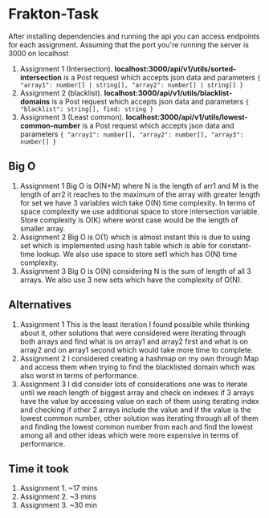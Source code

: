# Frakton-Task
After installing dependencies and running the api you can access endpoints for each assignment.
Assuming that the port you're running the server is 3000 on localhost
 1. Assignment 1 (Intersection). **localhost:3000/api/v1/utils/sorted-intersection** is a Post request which accepts json data and parameters `{ "array1": number[] | string[], "array2": number[] | string[] }`
 2. Assignment 2 (blacklist). **localhost:3000/api/v1/utils/blacklist-domains** is a Post request which accepts json data and parameters `{ "blacklist": string[], find: string }`
 3. Assignment 3 (Least common).  **localhost:3000/api/v1/utils/lowest-common-number** is a Post request which accepts json data and parameters `{ "array1": number[], "array2": number[], "array3": number[] }`

## Big O
 1. Assignment 1 Big O is O(N+M) where N is the length of arr1 and M is the length of arr2 it reaches to the maximum of the array with greater length for set we have 3 variables wich take O(N) time complexity. In terms of space complexity we use additional space to store intersection variable. Store complexity is O(K) where worst case would be the length of smaller array.
 2. Assignment 2 Big O is O(1) which is almost instant this is due to using set which is implemented using hash table which is able for constant-time lookup. We also use space to store set1 which has O(N) time complexity.
 3. Assignment 3 Big O is O(N) considering N is the sum of length of all 3 arrays. We also use 3 new sets which have the complexity of O(N).

 ## Alternatives
 1. Assignment 1 This is the least iteration I found possible while thinking about it, other solutions that were considered were iterating through both arrays and find what is on array1 and array2 first and what is on array2 and on array1 second which would take more time to complete.
 2. Assignment 2 I considered creating a hashmap on my own through Map and access them when trying to find the blacklisted domain which was also worst in terms of performance.
 3. Assignment 3 I did consider lots of considerations one was to iterate until we reach length of biggest array and check on indexes if 3 arrays have the value by accessing value on each of them using iterating index and checking if other 2 arrays include the value and if the value is the lowest common number, other solution was iterating through all of them and finding the lowest common number from each and find the lowest among all and other ideas which were more expensive in terms of performance.

 ## Time it took
 1. Assignment 1. ~17 mins
 2. Assignment 2. ~3 mins
 3. Assignment 3. ~30 min
